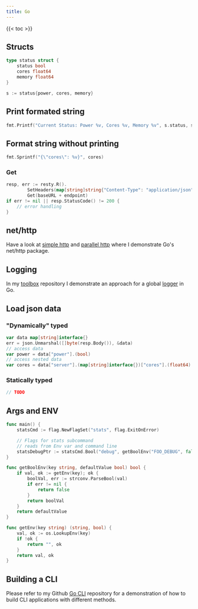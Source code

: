 ```yaml
---
title: Go
---
```


{{< toc >}}

## Structs

```go
type status struct {
	status bool
	cores float64
	memory float64
}

s := status{power, cores, memory}
```

## Print formated string

```go
fmt.Printf("Current Status: Power %v, Cores %v, Memory %v", s.status, s.cores, s.memory)
```

## Format string without printing

```go
fmt.Sprintf("{\"cores\": %v}", cores)
```

### Get

```go
resp, err := resty.R().
		SetHeaders(map[string]string{"Content-Type": "application/json", "X-Auth-UserId": userID,"X-Auth-Token": token}).
		Get(baseURL + endpoint)
if err != nil || resp.StatusCode() != 200 {
	// error handling
}
```

## net/http

Have a look at [simple http](https://github.com/Allaman/toolbox/tree/main/http-client/simple) and [parallel http](https://github.com/Allaman/toolbox/tree/main/http-client/parallel) where I demonstrate Go's net/http package.

## Logging

In my [toolbox](https://github.com/Allaman/toolbox/) repository I demonstrate an approach for a global [logger](https://github.com/Allaman/toolbox/tree/main/golang/logging) in Go.

## Load json data

### "Dynamically" typed

```go
var data map[string]interface{}
err = json.Unmarshal([]byte(resp.Body()), &data)
// access data
var power = data["power"].(bool)
// access nested data
var cores = data["server"].(map[string]interface{})["cores"].(float64)
```

### Statically typed

```go
// TODO
```

## Args and ENV

```go
func main() {
	statsCmd := flag.NewFlagSet("stats", flag.ExitOnError)

	// Flags for stats subcommand
    // reads from Env var and command line
	statsDebugPtr := statsCmd.Bool("debug", getBoolEnv("FOO_DEBUG", false), "enable debugging")
}

func getBoolEnv(key string, defaultValue bool) bool {
	if val, ok := getEnv(key); ok {
		boolVal, err := strconv.ParseBool(val)
		if err != nil {
			return false
		}
		return boolVal
	}
	return defaultValue
}

func getEnv(key string) (string, bool) {
	val, ok := os.LookupEnv(key)
	if !ok {
		return "", ok
	}
	return val, ok
}

```

## Building a CLI

Please refer to my Github [Go CLI](https://github.com/Allaman/toolbox/tree/main/golang/cli) repository for a demonstration of how to build CLI applications with different methods.

